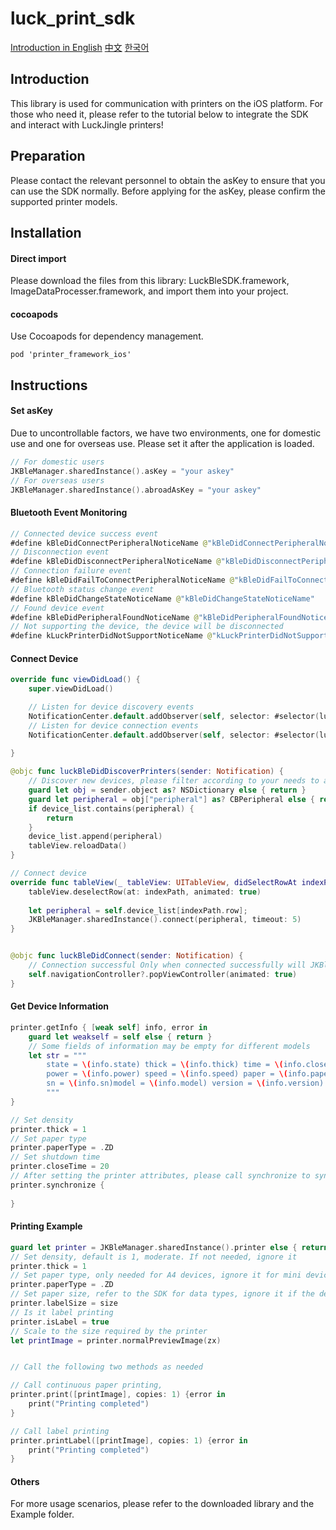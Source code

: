 # luck_print_sdk

[Introduction in English](./README.md)
[中文](./README_CN.md)
[한국어](./README_KR.md)

## Introduction
This library is used for communication with printers on the iOS platform. For those who need it, please refer to the tutorial below to integrate the SDK and interact with LuckJingle printers!

## Preparation
Please contact the relevant personnel to obtain the asKey to ensure that you can use the SDK normally. Before applying for the asKey, please confirm the supported printer models.

## Installation

#### Direct import
Please download the files from this library: LuckBleSDK.framework, ImageDataProcesser.framework, and import them into your project.


#### cocoapods
Use Cocoapods for dependency management.
```
pod 'printer_framework_ios'
```

## Instructions

#### Set asKey

Due to uncontrollable factors, we have two environments, one for domestic use and one for overseas use. Please set it after the application is loaded.
```swift
// For domestic users
JKBleManager.sharedInstance().asKey = "your askey"
// For overseas users
JKBleManager.sharedInstance().abroadAsKey = "your askey"
```

#### Bluetooth Event Monitoring

```swift
// Connected device success event
#define kBleDidConnectPeripheralNoticeName @"kBleDidConnectPeripheralNoticeName"
// Disconnection event
#define kBleDidDisconnectPeripheralNoticeName @"kBleDidDisconnectPeripheralNoticeName"
// Connection failure event
#define kBleDidFailToConnectPeripheralNoticeName @"kBleDidFailToConnectPeripheralNoticeName"
// Bluetooth status change event
#define kBleDidChangeStateNoticeName @"kBleDidChangeStateNoticeName"
// Found device event
#define kBleDidPeripheralFoundNoticeName @"kBleDidPeripheralFoundNoticeName"
// Not supporting the device, the device will be disconnected
#define kLuckPrinterDidNotSupportNoticeName @"kLuckPrinterDidNotSupportNoticeName"
```

#### Connect Device

```swift
override func viewDidLoad() {
    super.viewDidLoad()

    // Listen for device discovery events
    NotificationCenter.default.addObserver(self, selector: #selector(luckBleDidDiscoverPrinters(sender:)), name: NSNotification.Name.init("kBleDidPeripheralFoundNoticeName"), object: nil)
    // Listen for device connection events
    NotificationCenter.default.addObserver(self, selector: #selector(luckBleDidConnect(sender:)), name: NSNotification.Name.init("kBleDidConnectPeripheralNoticeName"), object: nil)
    
}

@objc func luckBleDidDiscoverPrinters(sender: Notification) {
    // Discover new devices, please filter according to your needs to avoid affecting the user experience due to disabled devices
    guard let obj = sender.object as? NSDictionary else { return }
    guard let peripheral = obj["peripheral"] as? CBPeripheral else { return }
    if device_list.contains(peripheral) {
        return
    }
    device_list.append(peripheral)
    tableView.reloadData()
}

// Connect device
override func tableView(_ tableView: UITableView, didSelectRowAt indexPath: IndexPath) {
    tableView.deselectRow(at: indexPath, animated: true)
    
    let peripheral = self.device_list[indexPath.row];
    JKBleManager.sharedInstance().connect(peripheral, timeout: 5)
}


@objc func luckBleDidConnect(sender: Notification) {
    // Connection successful Only when connected successfully will JKBleManager.sharedInstance().printer have a value
    self.navigationController?.popViewController(animated: true)
}
```


#### Get Device Information
```swift
printer.getInfo { [weak self] info, error in
    guard let weakself = self else { return }
    // Some fields of information may be empty for different models
    let str = """
        state = \(info.state) thick = \(info.thick) time = \(info.closeTime)
        power = \(info.power) speed = \(info.speed) paper = \(info.paperType)
        sn = \(info.sn)model = \(info.model) version = \(info.version)
        """
}

// Set density
printer.thick = 1
// Set paper type
printer.paperType = .ZD
// Set shutdown time
printer.closeTime = 20
// After setting the printer attributes, please call synchronize to sync to the printer
printer.synchronize {
                    
}
```


#### Printing Example

```swift
guard let printer = JKBleManager.sharedInstance().printer else { return }
// Set density, default is 1, moderate. If not needed, ignore it
printer.thick = 1
// Set paper type, only needed for A4 devices, ignore it for mini devices
printer.paperType = .ZD
// Set paper size, refer to the SDK for data types, ignore it if the device only supports one size
printer.labelSize = size
// Is it label printing
printer.isLabel = true
// Scale to the size required by the printer
let printImage = printer.normalPreviewImage(zx)


// Call the following two methods as needed

// Call continuous paper printing,
printer.print([printImage], copies: 1) {error in
    print("Printing completed")
}

// Call label printing
printer.printLabel([printImage], copies: 1) {error in
    print("Printing completed")
}
```

#### Others
For more usage scenarios, please refer to the downloaded library and the Example folder.

